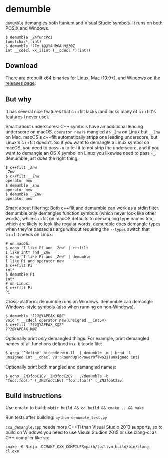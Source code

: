 # demumble

`demumble` demangles both Itanium and Visual Studio symbols. It runs on both
POSIX and Windows.

    $ demumble _Z4funcPci
    func(char*, int)
    $ demumble '?Fx_i@@YAHP6AHH@Z@Z'
    int __cdecl Fx_i(int (__cdecl *)(int))
    
## Download

There are prebuilt x64 binaries for Linux, Mac (10.9+), and Windows on the
[releases page](https://github.com/nico/demumble/releases).

## But why

It has several nice features that c++filt lacks (and lacks many of c++filt's
features I never use).

Smart about underscores: C++ symbols have an additional leading underscore on
macOS. `operator new` is mangled as `_Znw` on Linux but `__Znw` on Mac. macOS's
c++filt automatically strips one leading underscore, but Linux's c++filt
doesn't. So if you want to demangle a Linux symbol on macOS, you need to pass
`-n` to tell it to not strip the underscore, and if you want to demangle an OS
X symbol on Linux you likewise need to pass `-_`. demumble just does the right
thing:

    $ c++filt _Znw
    _Znw
    $ c++filt __Znw
    operator new
    $ demumble _Znw
    operator new
    $ demumble __Znw
    operator new

Smart about filtering: Both c++filt and demumble can work as a stdin filter.
demumble only demangles function symbols (which never look like other words),
while c++filt on macOS defaults to demangling type names too, which are likely
to look like regular words. demumble does demangle types when they're passed
as args without requiring the `--types` switch that c++filt needs on Linux:

    # on macOS:
    $ echo 'I like Pi and _Znw' | c++filt
    I like int* and _Znw
    $ echo 'I like Pi and _Znw' | demumble
    I like Pi and operator new
    $ c++filt Pi
    int*
    $ demumble Pi
    int*
    # on Linux:
    $ c++filt Pi
    Pi

Cross-platform: demumble runs on Windows. demumble can demangle Windows-style
symbols (also when running on non-Windows).

    $ demumble '??2@YAPEAX_K@Z'
    void * __cdecl operator new(unsigned __int64)
    $ c++filt '??2@YAPEAX_K@Z'
    ??2@YAPEAX_K@Z

Optionally print _only_ demangled things: For example, print demangled names of
all functions defined in a bitcode file:

    $ grep '^define' bitcode-win.ll  | demumble -m | head -1
    unsigned int __cdecl v8::RoundUpToPowerOfTwo32(unsigned int)

Optionally print both mangled and demangled names:

    $ echo _ZN3fooC1Ev _ZN3fooC2Ev | ./demumble -b
    "foo::foo()" (_ZN3fooC1Ev) "foo::foo()" (_ZN3fooC2Ev)

## Build instructions

Use cmake to build: `mkdir build && cd build && cmake .. && make`

Run tests after building: `python demumble_test.py`

`cxa_demangle.cpp` needs more C++11 than Visual Studio 2013 supports, so
to build on Windows you need to use Visual Studion 2015 or use clang-cl
as C++ compiler like so:

    cmake -G Ninja -DCMAKE_CXX_COMPILER=path/to/llvm-build/bin/clang-cl.exe
